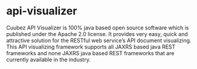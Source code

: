 # api-visualizer
Cuubez API Visualizer is 100% java based open source software which is published under the Apache 2.0 license. It provides very easy, quick and attractive solution for the RESTful web service’s API document visualizing. This API visualizing framework supports all JAXRS based java REST frameworks and none JAXRS java based REST frameworks that are currently available in the industry.
